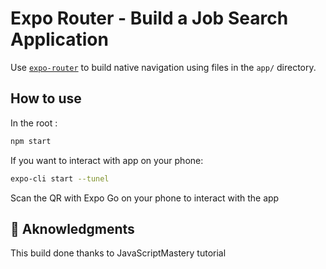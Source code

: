 # Expo Router - Build a Job Search Application

Use [`expo-router`](https://expo.github.io/router) to build native navigation using files in the `app/` directory.


## How to use
In the root :
```sh
npm start
```
If you want to interact with app on your phone:

```sh
expo-cli start --tunel
```
Scan the QR with Expo Go on your phone to interact with the app


## 📝 Aknowledgments

This build done thanks to JavaScriptMastery tutorial



